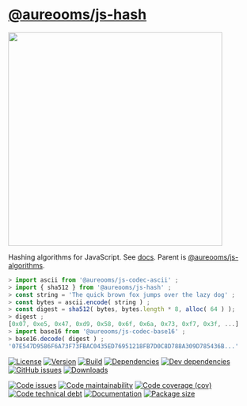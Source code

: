 [@aureooms/js-hash](https://aureooms.github.io/js-hash)
==

<img src="https://imgs.xkcd.com/comics/encryptic.png" width="432"/>

Hashing algorithms for JavaScript.
See [docs](https://aureooms.github.io/js-hash).
Parent is [@aureooms/js-algorithms](https://github.com/aureooms/js-algorithms).

```js
> import ascii from '@aureooms/js-codec-ascii' ;
> import { sha512 } from '@aureooms/js-hash' ;
> const string = 'The quick brown fox jumps over the lazy dog' ;
> const bytes = ascii.encode( string ) ;
> const digest = sha512( bytes, bytes.length * 8, alloc( 64 ) );
> digest ;
[0x07, 0xe5, 0x47, 0xd9, 0x58, 0x6f, 0x6a, 0x73, 0xf7, 0x3f, ...]
> import base16 from '@aureooms/js-codec-base16' ;
> base16.decode( digest ) ;
'07E547D9586F6A73F73FBAC0435ED76951218FB7D0C8D788A309D785436B...'
```

[![License](https://img.shields.io/github/license/aureooms/js-hash.svg)](https://raw.githubusercontent.com/aureooms/js-hash/main/LICENSE)
[![Version](https://img.shields.io/npm/v/@aureooms/js-hash.svg)](https://www.npmjs.org/package/@aureooms/js-hash)
[![Build](https://img.shields.io/travis/aureooms/js-hash/main.svg)](https://travis-ci.org/aureooms/js-hash/branches)
[![Dependencies](https://img.shields.io/david/aureooms/js-hash.svg)](https://david-dm.org/aureooms/js-hash)
[![Dev dependencies](https://img.shields.io/david/dev/aureooms/js-hash.svg)](https://david-dm.org/aureooms/js-hash?type=dev)
[![GitHub issues](https://img.shields.io/github/issues/aureooms/js-hash.svg)](https://github.com/aureooms/js-hash/issues)
[![Downloads](https://img.shields.io/npm/dm/@aureooms/js-hash.svg)](https://www.npmjs.org/package/@aureooms/js-hash)

[![Code issues](https://img.shields.io/codeclimate/issues/aureooms/js-hash.svg)](https://codeclimate.com/github/aureooms/js-hash/issues)
[![Code maintainability](https://img.shields.io/codeclimate/maintainability/aureooms/js-hash.svg)](https://codeclimate.com/github/aureooms/js-hash/trends/churn)
[![Code coverage (cov)](https://img.shields.io/codecov/c/gh/aureooms/js-hash/main.svg)](https://codecov.io/gh/aureooms/js-hash)
[![Code technical debt](https://img.shields.io/codeclimate/tech-debt/aureooms/js-hash.svg)](https://codeclimate.com/github/aureooms/js-hash/trends/technical_debt)
[![Documentation](https://aureooms.github.io/js-hash/badge.svg)](https://aureooms.github.io/js-hash/source.html)
[![Package size](https://img.shields.io/bundlephobia/minzip/@aureooms/js-hash)](https://bundlephobia.com/result?p=@aureooms/js-hash)
